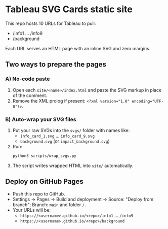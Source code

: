 # Tableau SVG Cards static site

This repo hosts 10 URLs for Tableau to pull:
- /info1 ... /info9
- /background

Each URL serves an HTML page with an inline SVG and zero margins.

## Two ways to prepare the pages

### A) No-code paste
1. Open each `site/<name>/index.html` and paste the SVG markup in place of the comment.
2. Remove the XML prolog if present: `<?xml version="1.0" encoding="UTF-8"?>`.

### B) Auto-wrap your SVG files
1. Put your raw SVGs into the `svgs/` folder with names like:
   - `info_card_1.svg` ... `info_card_9.svg`
   - `background.svg` (or `impact_background.svg`)
2. Run:
   ```bash
   python3 scripts/wrap_svgs.py
   ```
3. The script writes wrapped HTML into `site/` automatically.

## Deploy on GitHub Pages
- Push this repo to GitHub.
- Settings → Pages → Build and deployment → Source: "Deploy from branch"; Branch: `main` and folder `/`.
- Your URLs will be:
  - `https://<username>.github.io/<repo>/info1` ... `/info9`
  - `https://<username>.github.io/<repo>/background`